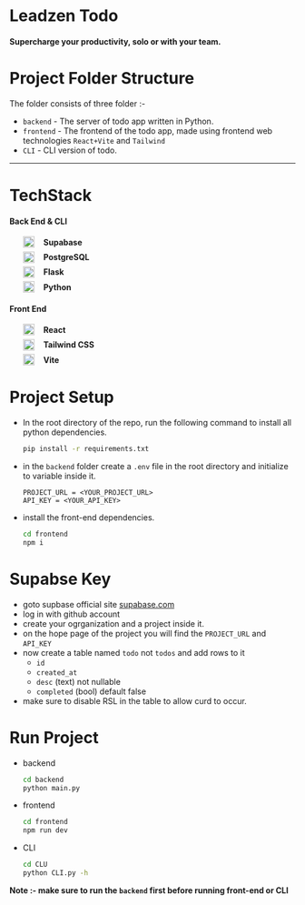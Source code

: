 # Leadzen Todo

#### Supercharge your productivity, solo or with your team.

# Project Folder Structure

The folder consists of three folder :-

- `backend` - The server of todo app written in Python.
- `frontend` - The frontend of the todo app, made using frontend web technologies `React+Vite` and `Tailwind`
- `CLI` - CLI version of todo.

---

# TechStack

#### Back End & CLI

<ul style='display:flex;flex-direction:column;gap:.4rem'>
    <li style="font-weight:bold;display:flex;align-items:center;gap:1rem"><img src='https://supabase.com/favicon/favicon-96x96.png' width='20'/> Supabase</li>
    <li style="font-weight:bold;display:flex;align-items:center;gap:1rem"><img src='https://www.postgresql.org/favicon.ico' width='20'/> PostgreSQL</li>
    <li style="font-weight:bold;display:flex;align-items:center;gap:1rem"><img src='https://flask.palletsprojects.com/en/3.0.x/_static/shortcut-icon.png' width='20'/> Flask</li>
    <li style="font-weight:bold;display:flex;align-items:center;gap:1rem"><img src='https://www.python.org/favicon.ico' width='20'/> Python</li>
</ul>

#### Front End

<ul style='display:flex;flex-direction:column;gap:.4rem'>
    <li style="font-weight:bold;display:flex;align-items:center;gap:1rem"><img src='https://react.dev/favicon.ico' width='20'/> React</li>
    <li style="font-weight:bold;display:flex;align-items:center;gap:1rem"><img src='https://tailwindcss.com/favicons/favicon.ico?v=3' width='20'/> Tailwind CSS</li>
    <li style="font-weight:bold;display:flex;align-items:center;gap:1rem"><img src='https://vitejs.dev/logo.svg' width='20'/> Vite</li>
</ul>

# Project Setup

- In the root directory of the repo, run the following command to install all python dependencies.
  ```bash
  pip install -r requirements.txt
  ```
- in the `backend` folder create a `.env` file in the root directory and initialize to variable inside it.
  ```.env
  PROJECT_URL = <YOUR_PROJECT_URL>
  API_KEY = <YOUR_API_KEY>
  ```
- install the front-end dependencies.
  ```bash
  cd frontend
  npm i
  ```

# Supabse Key

- goto supbase official site [supabase.com](https://supabase.com/)
- log in with github account
- create your ogrganization and a project inside it.
- on the hope page of the project you will find the `PROJECT_URL` and `API_KEY`
- now create a table named `todo` not `todos` and add rows to it
  - `id`
  - `created_at`
  - `desc` (text) not nullable
  - `completed` (bool) default false
- make sure to disable RSL in the table to allow curd to occur.

# Run Project

- backend
  ```bash
  cd backend
  python main.py
  ```
- frontend
  ```bash
  cd frontend
  npm run dev
  ```
- CLI
  ```bash
  cd CLU
  python CLI.py -h
  ```

**Note :- make sure to run the `backend` first before running front-end or CLI**
